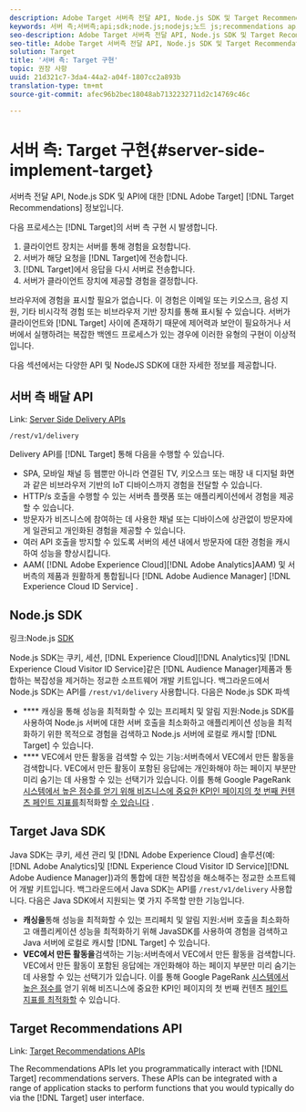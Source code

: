 ```yaml
---
description: Adobe Target 서버측 전달 API, Node.js SDK 및 Target Recommendations API에 대한 정보입니다.
keywords: 서버 측;서버측;api;sdk;node.js;nodejs;노드 js;recommendations api;api:apis
seo-description: Adobe Target 서버측 전달 API, Node.js SDK 및 Target Recommendations API에 대한 정보입니다.
seo-title: Adobe Target 서버측 전달 API, Node.js SDK 및 Target Recommendations API에 대한 정보입니다.
solution: Target
title: '서버 측: Target 구현'
topic: 권장 사항
uuid: 21d321c7-3da4-44a2-a04f-1807cc2a893b
translation-type: tm+mt
source-git-commit: afec96b2bec18048ab7132232711d2c14769c46c

---
```



# 서버 측: Target 구현{#server-side-implement-target}

서버측 전달 API, Node.js SDK 및 API에 대한 [!DNL Adobe Target] [!DNL Target Recommendations] 정보입니다.

다음 프로세스는 [!DNL Target]의 서버 측 구현 시 발생합니다.

1. 클라이언트 장치는 서버를 통해 경험을 요청합니다.
1. 서버가 해당 요청을 [!DNL Target]에 전송합니다.
1. [!DNL Target]에서 응답을 다시 서버로 전송합니다.
1. 서버가 클라이언트 장치에 제공할 경험을 결정합니다.

브라우저에 경험을 표시할 필요가 없습니다. 이 경험은 이메일 또는 키오스크, 음성 지원, 기타 비시각적 경험 또는 비브라우저 기반 장치를 통해 표시될 수 있습니다. 서버가 클라이언트와 [!DNL Target] 사이에 존재하기 때문에 제어력과 보안이 필요하거나 서버에서 실행하려는 복잡한 백엔드 프로세스가 있는 경우에 이러한 유형의 구현이 이상적입니다.

다음 섹션에서는 다양한 API 및 NodeJS SDK에 대한 자세한 정보를 제공합니다.

## 서버 측 배달 API

Link: [Server Side Delivery APIs](https://developers.adobetarget.com/api/delivery-api/)

`/rest/v1/delivery`

Delivery API를 [!DNL Target] 통해 다음을 수행할 수 있습니다.

* SPA, 모바일 채널 등 웹뿐만 아니라 연결된 TV, 키오스크 또는 매장 내 디지털 화면과 같은 비브라우저 기반의 IoT 디바이스까지 경험을 전달할 수 있습니다.
* HTTP/s 호출을 수행할 수 있는 서버측 플랫폼 또는 애플리케이션에서 경험을 제공할 수 있습니다.
* 방문자가 비즈니스에 참여하는 데 사용한 채널 또는 디바이스에 상관없이 방문자에게 일관되고 개인화된 경험을 제공할 수 있습니다.
* 여러 API 호출을 방지할 수 있도록 서버의 세션 내에서 방문자에 대한 경험을 캐시하여 성능을 향상시킵니다.
* AAM( [!DNL Adobe Experience Cloud][!DNL Adobe Analytics]AAM) 및 서버측의 제품과 원활하게 통합됩니다 [!DNL Adobe Audience Manager] [!DNL Experience Cloud ID Service] .

## Node.js SDK

링크:Node.js [SDK](https://github.com/adobe/target-nodejs-sdk)

Node.js SDK는 쿠키, 세션, [!DNL Experience Cloud][!DNL Analytics]및 [!DNL Experience Cloud Visitor ID Service]같은 [!DNL Audience Manager]제품과 통합하는 복잡성을 제거하는 정교한 소프트웨어 개발 키트입니다. 백그라운드에서 Node.js SDK는 API를 `/rest/v1/delivery` 사용합니다. 다음은 Node.js SDK 파섹

* **** 캐싱을 통해 성능을 최적화할 수 있는 프리페치 및 알림 지원:Node.js SDK를 사용하여 Node.js 서버에 대한 서버 호출을 최소화하고 애플리케이션 성능을 최적화하기 위한 목적으로 경험을 검색하고 Node.js 서버에 로컬로 캐시할 [!DNL Target] 수 있습니다.
* **** VEC에서 만든 활동을 검색할 수 있는 기능:서버측에서 VEC에서 만든 활동을 검색합니다. VEC에서 만든 활동이 포함된 응답에는 개인화해야 하는 페이지 부분만 미리 숨기는 데 사용할 수 있는 선택기가 있습니다. 이를 통해 Google PageRank [시스템에서 높은 점수를 얻기 위해 비즈니스에 중요한 KPI인 페이지의 첫 번째 컨텐츠 페인트 지표를](https://developers.google.com/web/fundamentals/performance/user-centric-performance-metrics.html)최적화할 [수 있습니다](https://en.wikipedia.org/wiki/PageRank) .

## Target Java SDK

Java SDK는 쿠키, 세션 관리 및 [!DNL Adobe Experience Cloud] 솔루션(예: [!DNL Adobe Analytics]및 [!DNL Experience Cloud Visitor ID Service][!DNL Adobe Audience Manager])과의 통합에 대한 복잡성을 해소해주는 정교한 소프트웨어 개발 키트입니다. 백그라운드에서 Java SDK는 API를 `/rest/v1/delivery` 사용합니다. 다음은 Java SDK에서 지원되는 몇 가지 주목할 만한 기능입니다.

* **캐싱을**&#x200B;통해 성능을 최적화할 수 있는 프리페치 및 알림 지원:서버 호출을 최소화하고 애플리케이션 성능을 최적화하기 위해 JavaSDK를 사용하여 경험을 검색하고 Java 서버에 로컬로 캐시할 [!DNL Target] 수 있습니다.
* **VEC에서 만든 활동을**&#x200B;검색하는 기능:서버측에서 VEC에서 만든 활동을 검색합니다. VEC에서 만든 활동이 포함된 응답에는 개인화해야 하는 페이지 부분만 미리 숨기는 데 사용할 수 있는 선택기가 있습니다. 이를 통해 Google PageRank [시스템에서 높은 점수를](https://developers.google.com/web/fundamentals/performance/user-centric-performance-metrics.html) 얻기 위해 비즈니스에 중요한 KPI인 페이지의 첫 번째 컨텐츠 [페인트 지표를 최적화할](https://en.wikipedia.org/wiki/PageRank) 수 있습니다.

## Target Recommendations API

Link: [Target Recommendations APIs](https://developers.adobetarget.com/api/recommendations)

The Recommendations APIs let you programmatically interact with [!DNL Target] recommendations servers. These APIs can be integrated with a range of application stacks to perform functions that you would typically do via the [!DNL Target] user interface.

